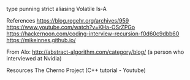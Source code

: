 
type punning 
strict aliasing 
Volatile
Is-A

References
https://blog.regehr.org/archives/959
https://www.youtube.com/watch?v=KHa-OSrZPGo
https://hackernoon.com/coding-interview-recursion-f0d60c9dbb60
https://mikeinnes.github.io/

From Alo:
http://abstract-algorithm.com/category/blog/ (a person who interviewed at Nvidia)

Resources 
The Cherno Project (C++ tutorial - Youtube) 

